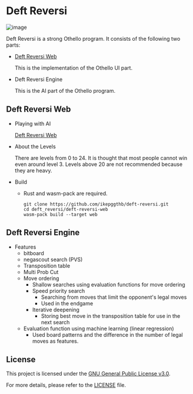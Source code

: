 # Deft Reversi
![image](https://github.com/user-attachments/assets/269bb110-41af-43a3-bac4-d9ad281f163b)

Deft Reversi is a strong Othello program. It consists of the following two parts:

- [Deft Reversi Web](https://az.recazbowl.net/deft-reversi-web/index.html)

  This is the implementation of the Othello UI part.

- Deft Reversi Engine

  This is the AI part of the Othello program.

## Deft Reversi Web

- Playing with AI

  [Deft Reversi Web](https://az.recazbowl.net/deft_web/)

- About the Levels

  There are levels from 0 to 24. It is thought that most people cannot win even around level 3. Levels above 20 are not recommended because they are heavy.

- Build
  - Rust and wasm-pack are required.

    ```
    git clone https://github.com/ikepggthb/deft-reversi.git
    cd deft_reversi/deft-reversi-web
    wasm-pack build --target web
    ```

## Deft Reversi Engine

- Features
  - bitboard
  - negascout search (PVS)
  - Transposition table
  - Multi Prob Cut
  - Move ordering
    - Shallow searches using evaluation functions for move ordering
    - Speed priority search
      - Searching from moves that limit the opponent's legal moves
      - Used in the endgame
    - Iterative deepening
      - Storing best move in the transposition table for use in the next search
  - Evaluation function using machine learning (linear regression)
    - Used board patterns and the difference in the number of legal moves as features.

## License
This project is licensed under the [GNU General Public License v3.0](LICENSE).

For more details, please refer to the [LICENSE](LICENSE) file.
